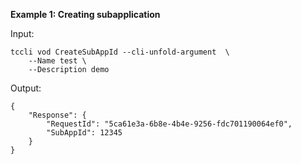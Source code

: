 **Example 1: Creating subapplication**



Input: 

```
tccli vod CreateSubAppId --cli-unfold-argument  \
    --Name test \
    --Description demo
```

Output: 
```
{
    "Response": {
        "RequestId": "5ca61e3a-6b8e-4b4e-9256-fdc701190064ef0",
        "SubAppId": 12345
    }
}
```

